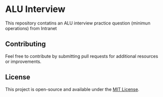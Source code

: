 
# ALU Interview

This repository contatins an ALU interview practice question (minimun operations) from Intranet

## Contributing

Feel free to contribute by submitting pull requests for additional resources or improvements.

## License

This project is open-source and available under the [MIT License](LICENSE).
